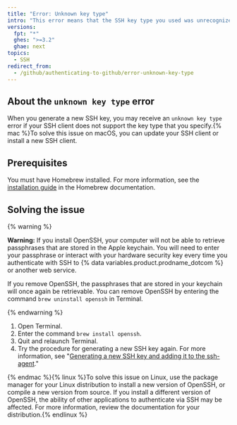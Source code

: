 ```yaml
---
title: "Error: Unknown key type"
intro: "This error means that the SSH key type you used was unrecognized or is unsupported by your SSH client. "
versions:
  fpt: "*"
  ghes: ">=3.2"
  ghae: next
topics:
  - SSH
redirect_from:
  - /github/authenticating-to-github/error-unknown-key-type
---
```


## About the `unknown key type` error

When you generate a new SSH key, you may receive an `unknown key type` error if your SSH client does not support the key type that you specify.{% mac %}To solve this issue on macOS, you can update your SSH client or install a new SSH client.

## Prerequisites

You must have Homebrew installed. For more information, see the [installation guide](https://docs.brew.sh/Installation) in the Homebrew documentation.

## Solving the issue

{% warning %}

**Warning:** If you install OpenSSH, your computer will not be able to retrieve passphrases that are stored in the Apple keychain. You will need to enter your passphrase or interact with your hardware security key every time you authenticate with SSH to {% data variables.product.prodname_dotcom %} or another web service.

If you remove OpenSSH, the passphrases that are stored in your keychain will once again be retrievable. You can remove OpenSSH by entering the command `brew uninstall openssh` in Terminal.

{% endwarning %}

1. Open Terminal.
2. Enter the command `brew install openssh`.
3. Quit and relaunch Terminal.
4. Try the procedure for generating a new SSH key again. For more information, see "[Generating a new SSH key and adding it to the ssh-agent](/github/authenticating-to-github/generating-a-new-ssh-key-and-adding-it-to-the-ssh-agent#generating-a-new-ssh-key-for-a-hardware-security-key)."

{% endmac %}{% linux %}To solve this issue on Linux, use the package manager for your Linux distribution to install a new version of OpenSSH, or compile a new version from source. If you install a different version of OpenSSH, the ability of other applications to authenticate via SSH may be affected. For more information, review the documentation for your distribution.{% endlinux %}
